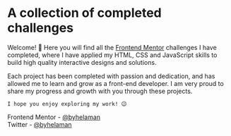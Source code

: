 # A collection of completed challenges

Welcome! 👋 Here you will find all the [Frontend Mentor](https://www.frontendmentor.io/challenges) challenges I have completed, where I have applied my HTML, CSS and JavaScript skills to build high quality interactive designs and solutions. 

Each project has been completed with passion and dedication, and has allowed me to learn and grow as a front-end developer. I am very proud to share my progress and growth with you through these projects.

```
I hope you enjoy exploring my work! 😉
```

Frontend Mentor - [@byhelaman](https://www.frontendmentor.io/profile/byhelaman)\
Twitter - [@byhelaman](https://www.twitter.com/byhelaman)

